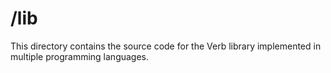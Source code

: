 # /lib

This directory contains the source code for the Verb library implemented in multiple programming languages.
